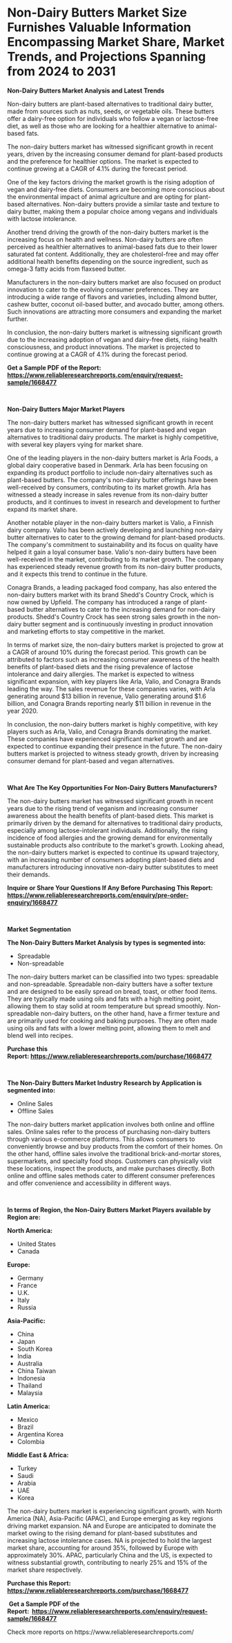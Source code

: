 <p><h1>Non-Dairy Butters Market Size Furnishes Valuable Information Encompassing Market Share, Market Trends, and Projections Spanning from 2024 to 2031</h1></p><p><strong>Non-Dairy Butters Market Analysis and Latest Trends</strong></p>
<p><p>Non-dairy butters are plant-based alternatives to traditional dairy butter, made from sources such as nuts, seeds, or vegetable oils. These butters offer a dairy-free option for individuals who follow a vegan or lactose-free diet, as well as those who are looking for a healthier alternative to animal-based fats.</p><p>The non-dairy butters market has witnessed significant growth in recent years, driven by the increasing consumer demand for plant-based products and the preference for healthier options. The market is expected to continue growing at a CAGR of 4.1% during the forecast period.</p><p>One of the key factors driving the market growth is the rising adoption of vegan and dairy-free diets. Consumers are becoming more conscious about the environmental impact of animal agriculture and are opting for plant-based alternatives. Non-dairy butters provide a similar taste and texture to dairy butter, making them a popular choice among vegans and individuals with lactose intolerance.</p><p>Another trend driving the growth of the non-dairy butters market is the increasing focus on health and wellness. Non-dairy butters are often perceived as healthier alternatives to animal-based fats due to their lower saturated fat content. Additionally, they are cholesterol-free and may offer additional health benefits depending on the source ingredient, such as omega-3 fatty acids from flaxseed butter.</p><p>Manufacturers in the non-dairy butters market are also focused on product innovation to cater to the evolving consumer preferences. They are introducing a wide range of flavors and varieties, including almond butter, cashew butter, coconut oil-based butter, and avocado butter, among others. Such innovations are attracting more consumers and expanding the market further.</p><p>In conclusion, the non-dairy butters market is witnessing significant growth due to the increasing adoption of vegan and dairy-free diets, rising health consciousness, and product innovations. The market is projected to continue growing at a CAGR of 4.1% during the forecast period.</p></p>
<p><strong>Get a Sample PDF of the Report:&nbsp; <a href="https://www.reliableresearchreports.com/enquiry/request-sample/1668477">https://www.reliableresearchreports.com/enquiry/request-sample/1668477</a></strong></p>
<p>&nbsp;</p>
<p><strong>Non-Dairy Butters Major Market Players</strong></p>
<p><p>The non-dairy butters market has witnessed significant growth in recent years due to increasing consumer demand for plant-based and vegan alternatives to traditional dairy products. The market is highly competitive, with several key players vying for market share. </p><p>One of the leading players in the non-dairy butters market is Arla Foods, a global dairy cooperative based in Denmark. Arla has been focusing on expanding its product portfolio to include non-dairy alternatives such as plant-based butters. The company's non-dairy butter offerings have been well-received by consumers, contributing to its market growth. Arla has witnessed a steady increase in sales revenue from its non-dairy butter products, and it continues to invest in research and development to further expand its market share.</p><p>Another notable player in the non-dairy butters market is Valio, a Finnish dairy company. Valio has been actively developing and launching non-dairy butter alternatives to cater to the growing demand for plant-based products. The company's commitment to sustainability and its focus on quality have helped it gain a loyal consumer base. Valio's non-dairy butters have been well-received in the market, contributing to its market growth. The company has experienced steady revenue growth from its non-dairy butter products, and it expects this trend to continue in the future.</p><p>Conagra Brands, a leading packaged food company, has also entered the non-dairy butters market with its brand Shedd's Country Crock, which is now owned by Upfield. The company has introduced a range of plant-based butter alternatives to cater to the increasing demand for non-dairy products. Shedd's Country Crock has seen strong sales growth in the non-dairy butter segment and is continuously investing in product innovation and marketing efforts to stay competitive in the market.</p><p>In terms of market size, the non-dairy butters market is projected to grow at a CAGR of around 10% during the forecast period. This growth can be attributed to factors such as increasing consumer awareness of the health benefits of plant-based diets and the rising prevalence of lactose intolerance and dairy allergies. The market is expected to witness significant expansion, with key players like Arla, Valio, and Conagra Brands leading the way. The sales revenue for these companies varies, with Arla generating around $13 billion in revenue, Valio generating around $1.6 billion, and Conagra Brands reporting nearly $11 billion in revenue in the year 2020.</p><p>In conclusion, the non-dairy butters market is highly competitive, with key players such as Arla, Valio, and Conagra Brands dominating the market. These companies have experienced significant market growth and are expected to continue expanding their presence in the future. The non-dairy butters market is projected to witness steady growth, driven by increasing consumer demand for plant-based and vegan alternatives.</p></p>
<p>&nbsp;</p>
<p><strong>What Are The Key Opportunities For Non-Dairy Butters Manufacturers?</strong></p>
<p><p>The non-dairy butters market has witnessed significant growth in recent years due to the rising trend of veganism and increasing consumer awareness about the health benefits of plant-based diets. This market is primarily driven by the demand for alternatives to traditional dairy products, especially among lactose-intolerant individuals. Additionally, the rising incidence of food allergies and the growing demand for environmentally sustainable products also contribute to the market's growth. Looking ahead, the non-dairy butters market is expected to continue its upward trajectory, with an increasing number of consumers adopting plant-based diets and manufacturers introducing innovative non-dairy butter substitutes to meet their demands.</p></p>
<p><strong>Inquire or Share Your Questions If Any Before Purchasing This Report: <a href="https://www.reliableresearchreports.com/enquiry/pre-order-enquiry/1668477">https://www.reliableresearchreports.com/enquiry/pre-order-enquiry/1668477</a></strong></p>
<p>&nbsp;</p>
<p><strong>Market Segmentation</strong></p>
<p><strong>The Non-Dairy Butters Market Analysis by types is segmented into:</strong></p>
<p><ul><li>Spreadable</li><li>Non-spreadable</li></ul></p>
<p><p>The non-dairy butters market can be classified into two types: spreadable and non-spreadable. Spreadable non-dairy butters have a softer texture and are designed to be easily spread on bread, toast, or other food items. They are typically made using oils and fats with a high melting point, allowing them to stay solid at room temperature but spread smoothly. Non-spreadable non-dairy butters, on the other hand, have a firmer texture and are primarily used for cooking and baking purposes. They are often made using oils and fats with a lower melting point, allowing them to melt and blend well into recipes.</p></p>
<p><strong>Purchase this Report:&nbsp;<a href="https://www.reliableresearchreports.com/purchase/1668477">https://www.reliableresearchreports.com/purchase/1668477</a></strong></p>
<p>&nbsp;</p>
<p><strong>The Non-Dairy Butters Market Industry Research by Application is segmented into:</strong></p>
<p><ul><li>Online Sales</li><li>Offline Sales</li></ul></p>
<p><p>The non-dairy butters market application involves both online and offline sales. Online sales refer to the process of purchasing non-dairy butters through various e-commerce platforms. This allows consumers to conveniently browse and buy products from the comfort of their homes. On the other hand, offline sales involve the traditional brick-and-mortar stores, supermarkets, and specialty food shops. Customers can physically visit these locations, inspect the products, and make purchases directly. Both online and offline sales methods cater to different consumer preferences and offer convenience and accessibility in different ways.</p></p>
<p>&nbsp;</p>
<p><strong>In terms of Region, the Non-Dairy Butters Market Players available by Region are:</strong></p>
<p>
    <p> <strong> North America: </strong>
        <ul>
            <li>United States</li>
            <li>Canada</li>
        </ul>
        </p> 
    <p> <strong> Europe: </strong>
        <ul>
            <li>Germany</li>
            <li>France</li>
            <li>U.K.</li>
            <li>Italy</li>
            <li>Russia</li>
        </ul>
        </p> 
    <p> <strong> Asia-Pacific: </strong>
        <ul>
            <li>China</li>
            <li>Japan</li>
            <li>South Korea</li>
            <li>India</li>
            <li>Australia</li>
            <li>China Taiwan</li>
            <li>Indonesia</li>
            <li>Thailand</li>
            <li>Malaysia</li>
        </ul>
        </p> 
    <p> <strong> Latin America: </strong>
        <ul>
            <li>Mexico</li>
            <li>Brazil</li>
            <li>Argentina Korea</li>
            <li>Colombia</li>
        </ul>
        </p> 
    <p> <strong> Middle East & Africa: </strong>
        <ul>
            <li>Turkey</li>
            <li>Saudi</li>
            <li>Arabia</li>
            <li>UAE</li>
            <li>Korea</li>
        </ul>
    </p>
    </p>
<p><p>The non-dairy butters market is experiencing significant growth, with North America (NA), Asia-Pacific (APAC), and Europe emerging as key regions driving market expansion. NA and Europe are anticipated to dominate the market owing to the rising demand for plant-based substitutes and increasing lactose intolerance cases. NA is projected to hold the largest market share, accounting for around 35%, followed by Europe with approximately 30%. APAC, particularly China and the US, is expected to witness substantial growth, contributing to nearly 25% and 15% of the market share respectively.</p></p>
<p><strong>Purchase this Report: <a href="https://www.reliableresearchreports.com/purchase/1668477">https://www.reliableresearchreports.com/purchase/1668477</a></strong></p>
<p>&nbsp;<strong>Get a Sample PDF of the Report:&nbsp;&nbsp;<a href="https://www.reliableresearchreports.com/enquiry/request-sample/1668477">https://www.reliableresearchreports.com/enquiry/request-sample/1668477</a></strong></p>
<p><strong></strong></p>
<p>Check more reports on https://www.reliableresearchreports.com/</p>